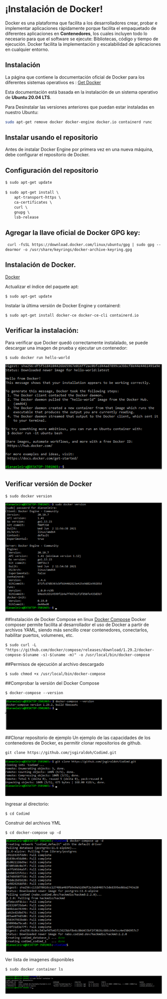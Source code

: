 # ¡Instalación de Docker!

Docker es una plataforma que facilita a los desarrolladores crear, probar e implementar aplicaciones rápidamente porque facilita el  empaquetado de diferentes aplicaciones en  **Contenedores**, los cuales incluyen todo lo necesario para que el software se ejecute: Bibliotecas, código y tiempo de ejecución. Docker facilita la implementación y escalabilidad de aplicaciones en cualquier entorno.

## Instalación
La página que contiene la documentación oficial de Docker para los diferentes sistemas operativos es : [Get Docker](https://docs.docker.com/get-docker/)

Esta documentación está basada en la instalación de un sistema operativo de **Ubuntu 20.04 LTS**.

Para Desinstalar las versiones anteriores que puedan estar instaladas en nuestro Ubuntu:

```bash
sudo apt-get remove docker docker-engine docker.io containerd runc
```

## Instalar usando el repositorio
Antes de instalar Docker Engine por primera vez en una nueva máquina, debe configurar el repositorio de Docker.

## Configuración del repositorio

```docker
$ sudo apt-get update

$ sudo apt-get install \
    apt-transport-https \
    ca-certificates \
    curl \
    gnupg \
    lsb-release

```

## Agregar la llave oficial de Docker GPG key:
```
 curl -fsSL https://download.docker.com/linux/ubuntu/gpg | sudo gpg --dearmor -o /usr/share/keyrings/docker-archive-keyring.gpg
```

## Instalación de Docker. 
[Docker](https://docs.docker.com/get-docker/)

Actualizar  el índice del paquete apt:

```
$ sudo apt-get update
```
Instalar la última versión de Docker Engine y containerd:

```
$ sudo apt-get install docker-ce docker-ce-cli containerd.io
```

## Verificar la instalación:
Para verificar que Docker quedó correctamente instalalado, se puede descargar una imagen de prueba y ejecutar un contenedor:

```
$ sudo docker run hello-world
```
![](https://github.com/dianaeleira/docker-fedesoft/blob/main/assets/img/hello-world.png)


## Verificar versión de Docker

```
$ sudo docker version
```
![](https://github.com/dianaeleira/docker-fedesoft/blob/main/assets/img/docker_version.png)

##Instalación de Docker Compose en linux
[Docker Compose](https://docs.docker.com/compose/)
Docker composer permite facilita al desarrollador el uso de Docker a partir de archivos YAML, siendo más sencillo crear contenedores, conectarlos, habilitar puertos, volumenes, etc.

```
$ sudo curl -L "https://github.com/docker/compose/releases/download/1.29.2/docker-compose-$(uname -s)-$(uname -m)" -o /usr/local/bin/docker-compose
```

##Permisos de ejecución al archivo descargado
```
$ sudo chmod +x /usr/local/bin/docker-compose
```
##Comprobar la versión del Docker Compose
```
$ docker-compose --version
```
![](https://github.com/dianaeleira/docker-fedesoft/blob/main/assets/img/docker_compose.png)

##Clonar repositorio de ejemplo
Un ejemplo de las capacidades de los contenedores de Docker, es permitir clonar repositorios de github.
```
git clone https://github.com/jsgiraldoh/Codimd.git
```
![](https://github.com/dianaeleira/docker-fedesoft/blob/main/assets/img/docker_git.png)

Ingresar al directorio:
```
$ cd Codimd
```
Construir del archivos YML
```
$ cd docker-compose up -d
```
![](https://github.com/dianaeleira/docker-fedesoft/blob/main/assets/img/docker_yaml.png)

Ver lista de imagenes disponibles
```
$ sudo docker container ls
```
![](https://github.com/dianaeleira/docker-fedesoft/blob/main/assets/img/docker_ls.png)